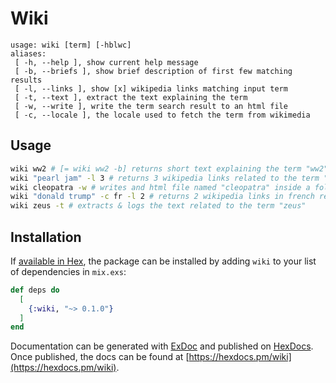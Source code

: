 # Wiki

```text
usage: wiki [term] [-hblwc]
aliases:
 [ -h, --help ], show current help message
 [ -b, --briefs ], show brief description of first few matching results
 [ -l, --links ], show [x] wikipedia links matching input term
 [ -t, --text ], extract the text explaining the term
 [ -w, --write ], write the term search result to an html file
 [ -c, --locale ], the locale used to fetch the term from wikimedia
```

## Usage
```bash
wiki ww2 # [= wiki ww2 -b] returns short text explaining the term "ww2"
wiki "pearl jam" -l 3 # returns 3 wikipedia links related to the term "pearl jam"
wiki cleopatra -w # writes and html file named "cleopatra" inside a folder named "wikidocs" on the current directory
wiki "donald trump" -c fr -l 2 # returns 2 wikipedia links in french related to "donald trump"
wiki zeus -t # extracts & logs the text related to the term "zeus"
```
 
## Installation

If [available in Hex](https://hex.pm/docs/publish), the package can be installed
by adding `wiki` to your list of dependencies in `mix.exs`:

```elixir
def deps do
  [
    {:wiki, "~> 0.1.0"}
  ]
end
```

Documentation can be generated with [ExDoc](https://github.com/elixir-lang/ex_doc)
and published on [HexDocs](https://hexdocs.pm). Once published, the docs can
be found at [https://hexdocs.pm/wiki](https://hexdocs.pm/wiki).
